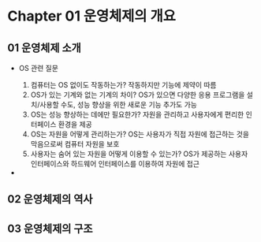 # Chapter 01 운영체제의 개요

## 01 운영체제 소개

* OS 관련 질문
  1. 컴퓨터는 OS 없이도 작동하는가?
      작동하지만 기능에 제약이 따름
  2. OS가 있는 기계와 없는 기계의 차이?
    OS가 있으면 다양한 응용 프로그램을 설치/사용할 수도, 성능 향상을 위한 새로운 기능 추가도 가능
  4. OS는 성능 향상하는 데에만 필요한가?
    자원을 관리하고 사용자에게 편리한 인터페이스 환경을 제공
  6. OS는 자원을 어떻게 관리하는가?
    OS는 사용자가 직접 자원에 접근하는 것을 막음으로써 컴퓨터 자원을 보호
  8. 사용자는 숨어 있는 자원을 어떻게 이용할 수 있는가?
    OS가 제공하는 사용자 인터페이스와 하드웨어 인터페이스를 이용하여 자원에 접근

* 


## 02 운영체제의 역사

## 03 운영체제의 구조
